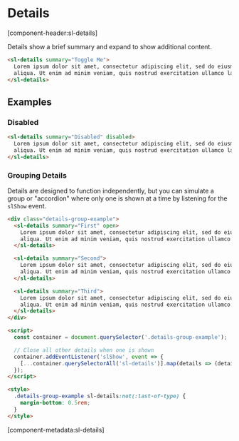 # Details

[component-header:sl-details]

Details show a brief summary and expand to show additional content.

```html preview
<sl-details summary="Toggle Me">
  Lorem ipsum dolor sit amet, consectetur adipiscing elit, sed do eiusmod tempor incididunt ut labore et dolore magna
  aliqua. Ut enim ad minim veniam, quis nostrud exercitation ullamco laboris nisi ut aliquip ex ea commodo consequat.
</sl-details>
```

## Examples

### Disabled

```html preview
<sl-details summary="Disabled" disabled>
  Lorem ipsum dolor sit amet, consectetur adipiscing elit, sed do eiusmod tempor incididunt ut labore et dolore magna
  aliqua. Ut enim ad minim veniam, quis nostrud exercitation ullamco laboris nisi ut aliquip ex ea commodo consequat.
</sl-details>
```

### Grouping Details

Details are designed to function independently, but you can simulate a group or "accordion" where only one is shown at a time by listening for the `slShow` event.

```html preview
<div class="details-group-example">
  <sl-details summary="First" open>
    Lorem ipsum dolor sit amet, consectetur adipiscing elit, sed do eiusmod tempor incididunt ut labore et dolore magna
    aliqua. Ut enim ad minim veniam, quis nostrud exercitation ullamco laboris nisi ut aliquip ex ea commodo consequat.
  </sl-details>

  <sl-details summary="Second">
    Lorem ipsum dolor sit amet, consectetur adipiscing elit, sed do eiusmod tempor incididunt ut labore et dolore magna
    aliqua. Ut enim ad minim veniam, quis nostrud exercitation ullamco laboris nisi ut aliquip ex ea commodo consequat.
  </sl-details>

  <sl-details summary="Third">
    Lorem ipsum dolor sit amet, consectetur adipiscing elit, sed do eiusmod tempor incididunt ut labore et dolore magna
    aliqua. Ut enim ad minim veniam, quis nostrud exercitation ullamco laboris nisi ut aliquip ex ea commodo consequat.
  </sl-details>
</div>

<script>
  const container = document.querySelector('.details-group-example');

  // Close all other details when one is shown
  container.addEventListener('slShow', event => {
    [...container.querySelectorAll('sl-details')].map(details => (details.open = event.target === details));
  });
</script>

<style>
  .details-group-example sl-details:not(:last-of-type) {
    margin-bottom: 0.5rem;
  }
</style>
```

[component-metadata:sl-details]

